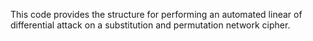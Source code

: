 This code provides the structure for performing an automated linear of differential attack on a substitution and permutation network cipher. 
